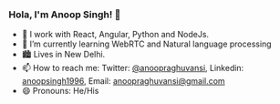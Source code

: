 ### Hola, I'm Anoop Singh! 👋

- 🔭 I work with React, Angular, Python and NodeJs.
- 🌱 I’m currently learning WebRTC and Natural language processing
-  :cityscape: Lives in New Delhi.
- 📫 How to reach me: Twitter: [@anoopraghuvansi](https://twitter.com/anoopraghuvansi), Linkedin: [anoopsingh1996](https://www.linkedin.com/in/anoopsingh1996/), Email: [anoopraghuvansi@gmail.com](anoopraghuvansi@gmail.com)
- 😄 Pronouns: He/His

<!--
**anoopsingh1996/anoopsingh1996** is a ✨ _special_ ✨ repository because its `README.md` (this file) appears on your GitHub profile.

Here are some ideas to get you started:

- 🔭 I’m currently working on Lattice Innovations
- 🌱 I’m currently learning ...
- 👯 I’m looking to collaborate on ...
- 🤔 I’m looking for help with ...
- 💬 Ask me about ...
- 📫 How to reach me: ...
- 😄 Pronouns: ...
- ⚡ Fun fact: ...
-->
